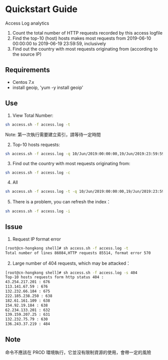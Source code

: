 # Quickstart Guide

Access Log analytics
1. Count the total number of HTTP requests recorded by this access logfile
2. Find the top-10 (host) hosts makes most requests from 2019-06-10 00:00:00 to
2019-06-19 23:59:59, inclusively
3. Find out the country with most requests originating from (according to the source
IP)

## Requirements
* Centos 7.x
* install geoip, 'yum -y install geoip'

## Use

1. View Total Number:
``` bash
sh access.sh -f access.log -t
```
Note: 第一次執行需要建立索引，請等待一定時間

2. Top-10 hosts requests:
``` bash
sh access.sh -f access.log -q 10/Jun/2019:00:00:00,19/Jun/2019:23:59:59
```

3. Find out the country with most requests originating from:
``` bash
sh access.sh -f access.log -c
```
4. All
``` bash
sh access.sh -f access.log -t -q 10/Jun/2019:00:00:00,19/Jun/2019:23:59:59 -c
```

5. There is a problem, you can refresh the index：
``` bash
sh access.sh -f access.log -i
```

## Issue
1. Request IP format error
``` bash
[root@cn-hongkong shell]# sh access.sh -f access.log -t
Total number of lines 86084,HTTP requests 85514, format error 570
```

2. Large number of 404 requests, which may be attacked：
``` bash
[root@cn-hongkong shell]# sh access.sh -f access.log -s 404
Top-10 hosts requests form http status 404 :
43.254.217.201 : 676
113.141.67.59 : 676
132.232.66.184 : 675
222.185.238.250 : 638
182.61.161.109 : 638
154.92.19.184 : 638
62.234.133.201 : 632
139.159.207.25 : 631
132.232.75.79 : 630
136.243.37.219 : 484
```

## Note
命令不應該在 PROD 環境執行，它並沒有限制資源的使用，會帶一定的風險
